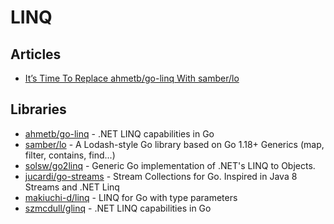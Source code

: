 # LINQ

## Articles
- [It’s Time To Replace ahmetb/go-linq With samber/lo](https://itnext.io/its-time-to-replace-ahmetb-go-linq-with-samber-lo-e77b3c86ff1)

## Libraries

- [ahmetb/go-linq](https://github.com/ahmetb/go-linq) - .NET LINQ capabilities in Go
- [samber/lo](https://github.com/samber/lo) - A Lodash-style Go library based on Go 1.18+ Generics (map, filter, contains, find...)
- [solsw/go2linq](https://github.com/solsw/go2linq) - Generic Go implementation of .NET's LINQ to Objects.
- [jucardi/go-streams](https://github.com/jucardi/go-streams) - Stream Collections for Go. Inspired in Java 8 Streams and .NET Linq
- [makiuchi-d/linq](https://github.com/makiuchi-d/linq) - LINQ for Go with type parameters
- [szmcdull/glinq](https://github.com/szmcdull/glinq) - .NET LINQ capabilities in Go

